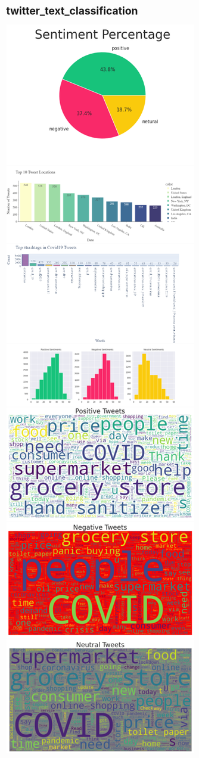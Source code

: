 # twitter_text_classification

<img src = "https://github.com/ttariqaziz/twitter_text_classification/blob/main/Plots/Pie%20Chart%20of%20Sentiments.png">
<img src = "https://github.com/ttariqaziz/twitter_text_classification/blob/main/Plots/Top%2010%20Tweet%20Locations.png">
<img src = "https://github.com/ttariqaziz/twitter_text_classification/blob/main/Plots/Hashtags.png">
<img src ="https://github.com/ttariqaziz/twitter_text_classification/blob/main/Plots/No%20of%20Words%20in%20a%20Tweet.png">
<img src = "https://github.com/ttariqaziz/twitter_text_classification/blob/main/Plots/Positive-Tweets-Wordcloud.png">
<img src = "https://github.com/ttariqaziz/twitter_text_classification/blob/main/Plots/Negative-Tweets-Wordcloud.png">
<img src = "https://github.com/ttariqaziz/twitter_text_classification/blob/main/Plots/Neutral-Tweets-Wordcloud.png">
